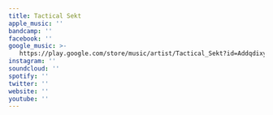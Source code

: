 ```yaml
---
title: Tactical Sekt
apple_music: ''
bandcamp: ''
facebook: ''
google_music: >-
   https://play.google.com/store/music/artist/Tactical_Sekt?id=Addqdixyl4jizm3zgk6hbnkgksq
instagram: ''
soundcloud: ''
spotify: ''
twitter: ''
website: ''
youtube: ''
---
```

